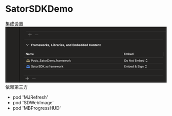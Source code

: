 # SatorSDKDemo
集成设置
![集成设置](https://github.com/FineaX/SatorSDKDemo/blob/main/SatorDemo/example.png)
依赖第三方
- pod 'MJRefresh'
- pod 'SDWebImage'
- pod 'MBProgressHUD'
